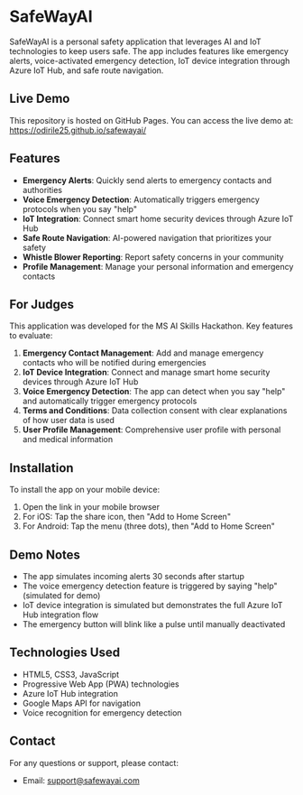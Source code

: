 # SafeWayAI

SafeWayAI is a personal safety application that leverages AI and IoT technologies to keep users safe. The app includes features like emergency alerts, voice-activated emergency detection, IoT device integration through Azure IoT Hub, and safe route navigation.

## Live Demo

This repository is hosted on GitHub Pages. You can access the live demo at:
https://odirile25.github.io/safewayai/

## Features

- **Emergency Alerts**: Quickly send alerts to emergency contacts and authorities
- **Voice Emergency Detection**: Automatically triggers emergency protocols when you say "help"
- **IoT Integration**: Connect smart home security devices through Azure IoT Hub
- **Safe Route Navigation**: AI-powered navigation that prioritizes your safety
- **Whistle Blower Reporting**: Report safety concerns in your community
- **Profile Management**: Manage your personal information and emergency contacts

## For Judges

This application was developed for the MS AI Skills Hackathon. Key features to evaluate:

1. **Emergency Contact Management**: Add and manage emergency contacts who will be notified during emergencies
2. **IoT Device Integration**: Connect and manage smart home security devices through Azure IoT Hub
3. **Voice Emergency Detection**: The app can detect when you say "help" and automatically trigger emergency protocols
4. **Terms and Conditions**: Data collection consent with clear explanations of how user data is used
5. **User Profile Management**: Comprehensive user profile with personal and medical information

## Installation

To install the app on your mobile device:
1. Open the link in your mobile browser
2. For iOS: Tap the share icon, then "Add to Home Screen"
3. For Android: Tap the menu (three dots), then "Add to Home Screen"

## Demo Notes

- The app simulates incoming alerts 30 seconds after startup
- The voice emergency detection feature is triggered by saying "help" (simulated for demo)
- IoT device integration is simulated but demonstrates the full Azure IoT Hub integration flow
- The emergency button will blink like a pulse until manually deactivated

## Technologies Used

- HTML5, CSS3, JavaScript
- Progressive Web App (PWA) technologies
- Azure IoT Hub integration
- Google Maps API for navigation
- Voice recognition for emergency detection

## Contact

For any questions or support, please contact:
- Email: support@safewayai.com
